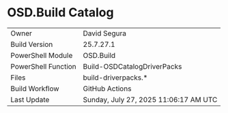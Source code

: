 ﻿# OSD.Build Catalog

| | |
|-|-|
| Owner | David Segura |
| Build Version | 25.7.27.1 |
| PowerShell Module | OSD.Build |
| PowerShell Function | Build-OSDCatalogDriverPacks |
| Files | build-driverpacks.* |
| Build Workflow | GitHub Actions |
| Last Update | Sunday, July 27, 2025 11:06:17 AM UTC |

